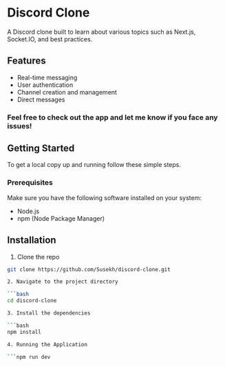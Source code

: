 # Discord Clone

A Discord clone built to learn about various topics such as Next.js, Socket.IO, and best practices. 

## Features

- Real-time messaging
- User authentication
- Channel creation and management
- Direct messages

### Feel free to check out the app and let me know if you face any issues!

## Getting Started

To get a local copy up and running follow these simple steps.

### Prerequisites

Make sure you have the following software installed on your system:

- Node.js
- npm (Node Package Manager)

## Installation

1. Clone the repo

```bash
git clone https://github.com/Susekh/discord-clone.git

2. Navigate to the project directory

```bash
cd discord-clone

3. Install the dependencies

```bash
npm install

4. Running the Application

```npm run dev
